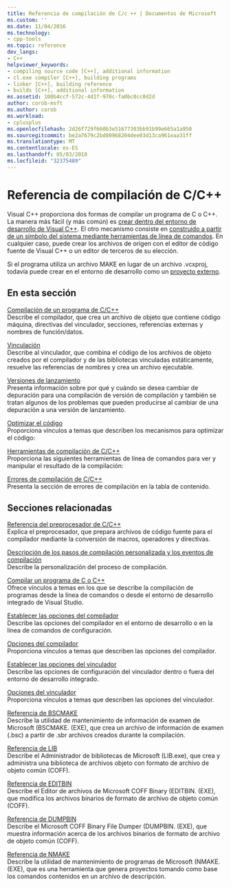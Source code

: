 ```yaml
---
title: Referencia de compilación de C/c ++ | Documentos de Microsoft
ms.custom: ''
ms.date: 11/04/2016
ms.technology:
- cpp-tools
ms.topic: reference
dev_langs:
- C++
helpviewer_keywords:
- compiling source code [C++], additional information
- cl.exe compiler [C++], building programs
- linker [C++], building reference
- builds [C++], additional information
ms.assetid: 100b4ccf-572c-4d1f-970c-fa0bc0cc0d2d
author: corob-msft
ms.author: corob
ms.workload:
- cplusplus
ms.openlocfilehash: 2d26f729f660b3e51677303bb91b99e665a1a950
ms.sourcegitcommit: be2a7679c2bd80968204dee03d13ca961eaa31ff
ms.translationtype: MT
ms.contentlocale: es-ES
ms.lasthandoff: 05/03/2018
ms.locfileid: "32375489"
---
```

# <a name="cc-building-reference"></a>Referencia de compilación de C/C++
Visual C++ proporciona dos formas de compilar un programa de C o C++. La manera más fácil (y más común) es [crear dentro del entorno de desarrollo de Visual C++](../../ide/building-cpp-projects-in-visual-studio.md). El otro mecanismo consiste en [construido a partir de un símbolo del sistema mediante herramientas de línea de comandos](../../build/building-on-the-command-line.md). En cualquier caso, puede crear los archivos de origen con el editor de código fuente de Visual C++ o un editor de terceros de su elección.  
  
 Si el programa utiliza un archivo MAKE en lugar de un archivo .vcxproj, todavía puede crear en el entorno de desarrollo como un [proyecto externo](../../ide/building-external-projects.md).  
  
## <a name="in-this-section"></a>En esta sección  
 [Compilación de un programa de C/C++](../../build/reference/compiling-a-c-cpp-program.md)  
 Describe el compilador, que crea un archivo de objeto que contiene código máquina, directivas del vinculador, secciones, referencias externas y nombres de función/datos.  
  
 [Vinculación](../../build/reference/linking.md)  
 Describe al vinculador, que combina el código de los archivos de objeto creados por el compilador y de las bibliotecas vinculadas estáticamente, resuelve las referencias de nombres y crea un archivo ejecutable.  
  
 [Versiones de lanzamiento](../../build/reference/release-builds.md)  
 Presenta información sobre por qué y cuándo se desea cambiar de depuración para una compilación de versión de compilación y también se tratan algunos de los problemas que pueden producirse al cambiar de una depuración a una versión de lanzamiento.  
  
 [Optimizar el código](../../build/reference/optimizing-your-code.md)  
 Proporciona vínculos a temas que describen los mecanismos para optimizar el código:  
  
 [Herramientas de compilación de C/C++](../../build/reference/c-cpp-build-tools.md)  
 Proporciona las siguientes herramientas de línea de comandos para ver y manipular el resultado de la compilación:  
  
 [Errores de compilación de C/C++](../../error-messages/compiler-errors-1/c-cpp-build-errors.md)  
 Presenta la sección de errores de compilación en la tabla de contenido.  
  
## <a name="related-sections"></a>Secciones relacionadas  
 [Referencia del preprocesador de C/C++](../../preprocessor/c-cpp-preprocessor-reference.md)  
 Explica el preprocesador, que prepara archivos de código fuente para el compilador mediante la conversión de macros, operadores y directivas.  
  
 [Descripción de los pasos de compilación personalizada y los eventos de compilación](../../ide/understanding-custom-build-steps-and-build-events.md)  
 Describe la personalización del proceso de compilación.  
  
 [Compilar un programa de C o C++](../../build/building-c-cpp-programs.md)  
 Ofrece vínculos a temas en los que se describe la compilación de programas desde la línea de comandos o desde el entorno de desarrollo integrado de Visual Studio.  
  
 [Establecer las opciones del compilador](../../build/reference/setting-compiler-options.md)  
 Describe las opciones del compilador en el entorno de desarrollo o en la línea de comandos de configuración.  
  
 [Opciones del compilador](../../build/reference/compiler-options.md)  
 Proporciona vínculos a temas que describen las opciones del compilador.  
  
 [Establecer las opciones del vinculador](../../build/reference/setting-linker-options.md)  
 Describe las opciones de configuración del vinculador dentro o fuera del entorno de desarrollo integrado.  
  
 [Opciones del vinculador](../../build/reference/linker-options.md)  
 Proporciona vínculos a temas que describen las opciones del vinculador.  
  
 [Referencia de BSCMAKE](../../build/reference/bscmake-reference.md)  
 Describe la utilidad de mantenimiento de información de examen de Microsoft (BSCMAKE. (EXE), que crea un archivo de información de examen (.bsc) a partir de .sbr archivos creados durante la compilación.  
  
 [Referencia de LIB](../../build/reference/lib-reference.md)  
 Describe el Administrador de bibliotecas de Microsoft (LIB.exe), que crea y administra una biblioteca de archivos objeto con formato de archivo de objeto común (COFF).  
  
 [Referencia de EDITBIN](../../build/reference/editbin-reference.md)  
 Describe el Editor de archivos de Microsoft COFF Binary (EDITBIN. (EXE), que modifica los archivos binarios de formato de archivo de objeto común (COFF).  
  
 [Referencia de DUMPBIN](../../build/reference/dumpbin-reference.md)  
 Describe el Microsoft COFF Binary File Dumper (DUMPBIN. (EXE), que muestra información acerca de los archivos binarios de formato de archivo de objeto común (COFF).  
  
 [Referencia de NMAKE](../../build/nmake-reference.md)  
 Describe la utilidad de mantenimiento de programas de Microsoft (NMAKE. (EXE), que es una herramienta que genera proyectos tomando como base los comandos contenidos en un archivo de descripción.